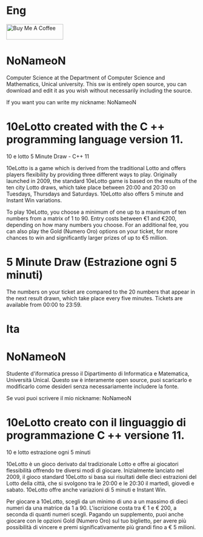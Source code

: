 # Eng

<a href="https://www.buymeacoffee.com/NoNameoNA" target="_blank"><img src="https://cdn.buymeacoffee.com/buttons/v2/default-black.png" alt="Buy Me A Coffee" style="height: 41px !important;width: 150px !important;" ></a>

# NoNameoN
Computer Science at the Department of Computer Science and Mathematics, Unical university.
This sw is entirely open source, you can download and edit it as you wish without necessarily including the source.

If you want you can write my nickname: NoNameoN

# 10eLotto created with the C ++ programming language version 11.
10 e lotto 5 Minute Draw  - C++ 11

10eLotto is a game which is derived from the traditional Lotto and offers players flexibility by providing three different ways to play. Originally launched in 2009, the standard 10eLotto game is based on the results of the ten city Lotto draws, which take place between 20:00 and 20:30 on Tuesdays, Thursdays and Saturdays. 10eLotto also offers 5 minute and Instant Win variations.

To play 10eLotto, you choose a minimum of one up to a maximum of ten numbers from a matrix of 1 to 90. Entry costs between €1 and €200, depending on how many numbers you choose. For an additional fee, you can also play the Gold (Numero Oro) options on your ticket, for more chances to win and significantly larger prizes of up to €5 million.

# 5 Minute Draw (Estrazione ogni 5 minuti)

The numbers on your ticket are compared to the 20 numbers that appear in the next result drawn, which take place every five minutes. Tickets are available from 00:00 to 23:59.

# Ita
# NoNameoN
Studente d'iformatica presso il Dipartimento di Informatica e Matematica, Università Unical.
Questo sw è interamente open source, puoi scaricarlo e modificarlo come desideri senza necessariamente includere la fonte.

Se vuoi puoi scrivere il mio nickname: NoNameoN

# 10eLotto creato con il linguaggio di programmazione C ++ versione 11.
10 e lotto estrazione ogni 5 minuti

10eLotto è un gioco derivato dal tradizionale Lotto e offre ai giocatori flessibilità offrendo tre diversi modi di giocare. Inizialmente lanciato nel 2009, il gioco standard 10eLotto si basa sui risultati delle dieci estrazioni del Lotto della città, che si svolgono tra le 20:00 e le 20:30 il martedì, giovedì e sabato. 10eLotto offre anche variazioni di 5 minuti e Instant Win.

Per giocare a 10eLotto, scegli da un minimo di uno a un massimo di dieci numeri da una matrice da 1 a 90. L'iscrizione costa tra € 1 e € 200, a seconda di quanti numeri scegli. Pagando un supplemento, puoi anche giocare con le opzioni Gold (Numero Oro) sul tuo biglietto, per avere più possibilità di vincere e premi significativamente più grandi fino a € 5 milioni.
